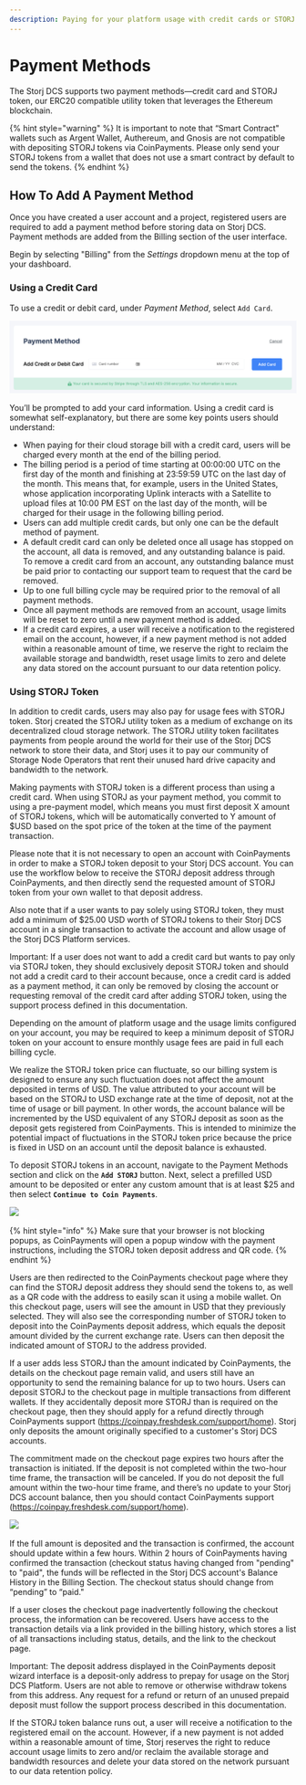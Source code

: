 ```yaml
---
description: Paying for your platform usage with credit cards or STORJ Utility Token
---
```


# Payment Methods

The Storj DCS supports two payment methods—credit card and STORJ token, our ERC20 compatible utility token that leverages the Ethereum blockchain.

{% hint style="warning" %}
It is important to note that “Smart Contract" wallets such as Argent Wallet, Authereum, and Gnosis are not compatible with depositing STORJ tokens via CoinPayments. Please only send your STORJ tokens from a wallet that does not use a smart contract by default to send the tokens.
{% endhint %}

## **How To Add A Payment Method**

Once you have created a user account and a project, registered users are required to add a payment method before storing data on Storj DCS. Payment methods are added from the Billing section of the user interface.&#x20;

Begin by selecting "Billing" from the _Settings_ dropdown menu at the top of your dashboard.&#x20;

### Using a Credit Card

To use a credit or debit card, under _Payment Method_, select `Add Card`.

![](<../../.gitbook/assets/Screen Shot 2020-08-19 at 4.54.07 PM.png>)

You’ll be prompted to add your card information. Using a credit card is somewhat self-explanatory, but there are some key points users should understand:

* When paying for their cloud storage bill with a credit card, users will be charged every month at the end of the billing period.
* The billing period is a period of time starting at 00:00:00 UTC on the first day of the month and finishing at 23:59:59 UTC on the last day of the month. This means that, for example, users in the United States, whose application incorporating Uplink interacts with a Satellite to upload files at 10:00 PM EST on the last day of the month, will be charged for their usage in the following billing period.
* Users can add multiple credit cards, but only one can be the default method of payment.
* A default credit card can only be deleted once all usage has stopped on the account, all data is removed, and any outstanding balance is paid. To remove a credit card from an account, any outstanding balance must be paid prior to contacting our support team to request that the card be removed.&#x20;
* Up to one full billing cycle may be required prior to the removal of all payment methods.
* Once all payment methods are removed from an account, usage limits will be reset to zero until a new payment method is added.
* If a credit card expires, a user will receive a notification to the registered email on the account, however, if a new payment method is not added within a reasonable amount of time, we reserve the right to reclaim the available storage and bandwidth, reset usage limits to zero and delete any data stored on the account pursuant to our data retention policy.

### **Using STORJ Token**&#x20;

In addition to credit cards, users may also pay for usage fees with STORJ token. Storj created the STORJ utility token as a medium of exchange on its decentralized cloud storage network. The STORJ utility token facilitates payments from people around the world for their use of the Storj DCS network to store their data, and Storj uses it to pay our community of Storage Node Operators that rent their unused hard drive capacity and bandwidth to the network.&#x20;

Making payments with STORJ token is a different process than using a credit card. When using STORJ as your payment method, you commit to using a pre-payment model, which means you must first deposit X amount of STORJ tokens, which will be automatically converted to Y amount of $USD based on the spot price of the token at the time of the payment transaction.&#x20;

Please note that it is not necessary to open an account with CoinPayments in order to make a STORJ token deposit to your Storj DCS account. You can use the workflow below to receive the STORJ deposit address through CoinPayments, and then directly send the requested amount of STORJ token from your own wallet to that deposit address.

Also note that if a user wants to pay solely using STORJ token, they must add a minimum of $25.00 USD worth of STORJ tokens to their Storj DCS account in a single transaction to activate the account and allow usage of the Storj DCS Platform services.

Important: If a user does not want to add a credit card but wants to pay only via STORJ token, they should exclusively deposit STORJ token and should not add a credit card to their account because, once a credit card is added as a payment method, it can only be removed by closing the account or requesting removal of the credit card after adding STORJ token, using the support process defined in this documentation.

Depending on the amount of platform usage and the usage limits configured on your account, you may be required to keep a minimum deposit of STORJ token on your account to ensure monthly usage fees are paid in full each billing cycle.

We realize the STORJ token price can fluctuate, so our billing system is designed to ensure any such fluctuation does not affect the amount deposited in terms of USD. The value attributed to your account will be based on the STORJ to USD exchange rate at the time of deposit, not at the time of usage or bill payment. In other words, the account balance will be incremented by the USD equivalent of any STORJ deposit as soon as the deposit gets registered from CoinPayments. This is intended to minimize the potential impact of fluctuations in the STORJ token price because the price is fixed in USD on an account until the deposit balance is exhausted.

To deposit STORJ tokens in an account, navigate to the Payment Methods section and click on the **`Add STORJ`** button.   Next, select a prefilled USD amount to be deposited or enter any custom amount that is at least $25 and then select **`Continue to Coin Payments`**.

![](../../.gitbook/assets/STORJ\_deposit.png)

{% hint style="info" %}
Make sure that your browser is not blocking popups, as CoinPayments will open a popup window with the payment instructions, including the STORJ token deposit address and QR code.
{% endhint %}

Users are then redirected to the CoinPayments checkout page where they can find the STORJ deposit address they should send the tokens to, as well as a QR code with the address to easily scan it using a mobile wallet. On this checkout page, users will see the amount in USD that they previously selected. They will also see the corresponding number of STORJ token to deposit into the CoinPayments deposit address, which equals the deposit amount divided by the current exchange rate. Users can then deposit the indicated amount of STORJ to the address provided.

If a user adds less STORJ than the amount indicated by CoinPayments, the details on the checkout page remain valid, and users still have an opportunity to send the remaining balance for up to two hours. Users can deposit STORJ to the checkout page in multiple transactions from different wallets. If they accidentally deposit more STORJ than is required on the checkout page, then they should apply for a refund directly through CoinPayments support (https://coinpay.freshdesk.com/support/home). Storj only deposits the amount originally specified to a customer's Storj DCS accounts.

The commitment made on the checkout page expires two hours after the transaction is initiated. If the deposit is not completed within the two-hour time frame, the transaction will be canceled. If you do not deposit the full amount within the two-hour time frame, and there’s no update to your Storj DCS account balance, then you should contact CoinPayments support (https://coinpay.freshdesk.com/support/home).

![](https://lh6.googleusercontent.com/hOStPn4\_NKo1EWYxg0f-p3NVhhIMXLGdRFEOZU9ktHkFdbhB7wp82tORrRQZdk8USMlpL-c1hL0-nFEHJd8JBH\_tGMQGVJeMdknLHJ8cdSlFXf29SuLTf3tA65uW9mBamhljkBkc)

If the full amount is deposited and the transaction is confirmed, the account should update within a few hours. Within 2 hours of CoinPayments having confirmed the transaction (checkout status having changed from "pending" to "paid", the funds will be reflected in the Storj DCS account's Balance History in the Billing Section. The checkout status should change from “pending” to “paid."

If a user closes the checkout page inadvertently following the checkout process, the information can be recovered. Users have access to the transaction details via a link provided in the billing history, which stores a list of all transactions including status, details, and the link to the checkout page.&#x20;

Important: The deposit address displayed in the CoinPayments deposit wizard interface is a deposit-only address to prepay for usage on the Storj DCS Platform. Users are not able to remove or otherwise withdraw tokens from this address. Any request for a refund or return of an unused prepaid deposit must follow the support process described in this documentation.

If the STORJ token balance runs out, a user will receive a notification to the registered email on the account. However, if a new payment is not added within a reasonable amount of time, Storj reserves the right to reduce account usage limits to zero and/or reclaim the available storage and bandwidth resources and delete your data stored on the network pursuant to our data retention policy.
